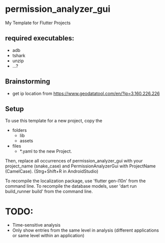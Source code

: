# permission_analyzer_gui

My Template for Flutter Projects

## required executables:
* adb
* tshark
* unzip
* ...?
## Brainstorming
* get ip location from https://www.geodatatool.com/en/?ip=3.160.226.226

## Setup
To use this template for a new project, copy the
* folders
    * lib
    * assets
* files
  * *.yaml
to the new Project.

Then, replace all occurrences of permission_analyzer_gui with your project_name (snake_case) and PermissionAnalyzerGui with ProjectName (CamelCase). (Strg+Shift+R in AndroidStudio)


To recompile the localization package, use 'flutter gen-l10n' from the command line.
To recompile the database models, user 'dart run build_runner build' from the command line.


# TODO:
* Time-sensitive analysis
* Only show entries from the same level in analysis (different applications or same level within an application)